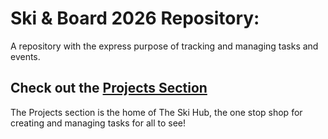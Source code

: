 # Ski & Board 2026 Repository:
A repository with the express purpose of tracking and managing tasks and events.

## Check out the [Projects Section]([url](https://github.com/orgs/URI-Alpine/projects/1/views/1))
  The Projects section is the home of The Ski Hub, the one stop shop for creating and managing tasks for all to see!
